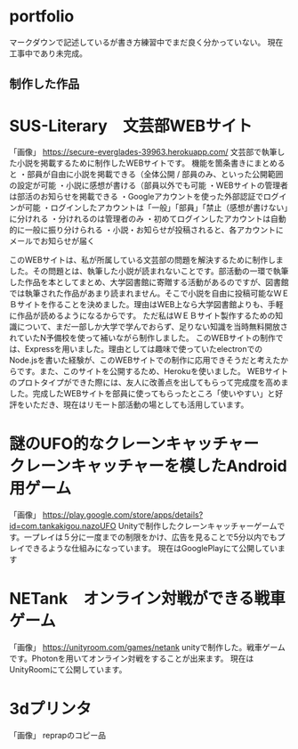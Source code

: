 # portfolio
マークダウンで記述しているが書き方練習中でまだ良く分かっていない。
現在工事中であり未完成。


## 制作した作品

# SUS-Literary　文芸部WEBサイト
「画像」
https://secure-everglades-39963.herokuapp.com/
文芸部で執筆した小説を掲載するために制作したWEBサイトです。
機能を箇条書きにまとめると
・部員が自由に小説を掲載できる（全体公開 / 部員のみ、といった公開範囲の設定が可能
・小説に感想が書ける（部員以外でも可能
・WEBサイトの管理者は部活のお知らせを掲載できる
・Googleアカウントを使った外部認証でログインが可能
・ログインしたアカウントは「一般」「部員」「禁止（感想が書けない」に分けれる
・分けれるのは管理者のみ
・初めてログインしたアカウントは自動的に一般に振り分けられる
・小説・お知らせが投稿されると、各アカウントにメールでお知らせが届く

このWEBサイトは、私が所属している文芸部の問題を解決するために制作しました。その問題とは、執筆した小説が読まれないことです。部活動の一環で執筆した作品を本としてまとめ、大学図書館に寄贈する活動があるのですが、図書館では執筆された作品があまり読まれません。そこで小説を自由に投稿可能なＷＥＢサイトを作ることを決めました。理由はWEB上なら大学図書館よりも、手軽に作品が読めるようになるからです。
ただ私はＷＥＢサイト製作するための知識について、まだ一部しか大学で学んでおらず、足りない知識を当時無料開放されていたN予備校を使って補いながら制作しました。
このWEBサイトの制作では、Expressを用いました。理由としては趣味で使っていたelectronでのNode.jsを書いた経験が、このWEBサイトでの制作に応用できそうだと考えたからです。また、このサイトを公開するため、Herokuを使いました。
WEBサイトのプロトタイプができた際には、友人に改善点を出してもらって完成度を高めました。完成したWEBサイトを部員に使ってもらったところ「使いやすい」と好評をいただき、現在はリモート部活動の場としても活用しています。

# 謎のUFO的なクレーンキャッチャー　クレーンキャッチャーを模したAndroid用ゲーム
「画像」
https://play.google.com/store/apps/details?id=com.tankakigou.nazoUFO
Unityで制作したクレーンキャッチャーゲームです。一プレイは５分に一度までの制限をかけ、広告を見ることで5分以内でもプレイできるような仕組みになっています。
現在はGooglePlayにて公開しています

# NETank　オンライン対戦ができる戦車ゲーム
「画像」
https://unityroom.com/games/netank
unityで制作した。戦車ゲームです。Photonを用いてオンライン対戦をすることが出来ます。
現在はUnityRoomにて公開しています。

# 3dプリンタ
「画像」
reprapのコピー品
